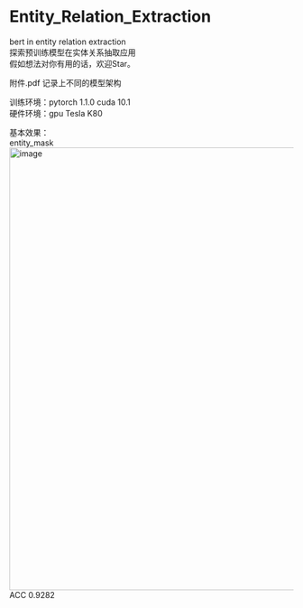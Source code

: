 # Entity_Relation_Extraction
bert in entity relation extraction  
探索预训练模型在实体关系抽取应用  
假如想法对你有用的话，欢迎Star。  

附件.pdf 记录上不同的模型架构

训练环境：pytorch 1.1.0 cuda 10.1   
硬件环境：gpu Tesla K80

基本效果：  
entity_mask  
<img width="784" alt="image" src="https://user-images.githubusercontent.com/16250425/156301432-8d0933b2-489d-44b4-ad98-1c7cd82434a0.png">  
ACC 0.9282


